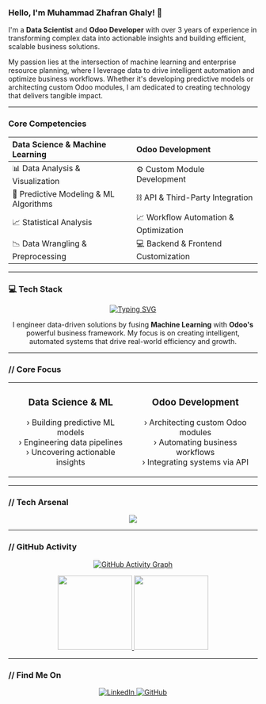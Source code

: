 ### Hello, I'm Muhammad Zhafran Ghaly! 👋

I'm a **Data Scientist** and **Odoo Developer** with over 3 years of experience in transforming complex data into actionable insights and building efficient, scalable business solutions.

My passion lies at the intersection of machine learning and enterprise resource planning, where I leverage data to drive intelligent automation and optimize business workflows. Whether it's developing predictive models or architecting custom Odoo modules, I am dedicated to creating technology that delivers tangible impact.

---

### Core Competencies

| Data Science & Machine Learning | Odoo Development |
| :--- | :--- |
| 📊 Data Analysis & Visualization | ⚙️ Custom Module Development |
| 🧠 Predictive Modeling & ML Algorithms | ⛓️ API & Third-Party Integration |
| 📈 Statistical Analysis | 📈 Workflow Automation & Optimization |
| 📉 Data Wrangling & Preprocessing | 💻 Backend & Frontend Customization |

---

### 💻 Tech Stack
<p align="center">
  <a href="https://github.com/cherzs">
    <img src="https://github-readme-typing-svg.herokuapp.com?font=Fira+Code&size=32&pause=1000&color=00B88B&center=true&vCenter=true&width=550&lines=Hello%2C+I'm+Zhafran+Ghaly;A+Data+Scientist;An+Odoo+Developer;Building+Data-Driven+Solutions." alt="Typing SVG" />
  </a>
</p>

<p align="center">
  I engineer data-driven solutions by fusing <strong>Machine Learning</strong> with <strong>Odoo's</strong> powerful business framework. My focus is on creating intelligent, automated systems that drive real-world efficiency and growth.
</p>

---

### // Core Focus

<table>
  <tr>
    <td valign="top" width="50%">
      <h3 align="center">Data Science & ML</h3>
      <p align="center">
        › Building predictive ML models<br>
        › Engineering data pipelines<br>
        › Uncovering actionable insights
      </p>
    </td>
    <td valign="top" width="50%">
      <h3 align="center">Odoo Development</h3>
      <p align="center">
        › Architecting custom Odoo modules<br>
        › Automating business workflows<br>
        › Integrating systems via API
      </p>
    </td>
  </tr>
</table>

---

### // Tech Arsenal

<p align="center">
  <a href="https://skillicons.dev">
    <img src="https://skillicons.dev/icons?i=python,pytorch,sklearn,pandas,postgres,odoo,git,docker,gcp" />
  </a>
</p>

---

### // GitHub Activity

<p align="center">
  <a href="https://github.com/cherzs">
    <img src="https://github-readme-activity-graph.vercel.app/graph?username=cherzs&theme=react-dark&bg_color=1A1B27&hide_border=true" alt="GitHub Activity Graph" />
  </a>
</p>

<p align="center">
  <a href="https://github.com/cherzs">
    <img height="150em" src="https://github-readme-stats-eight-theta.vercel.app/api?username=cherzs&show_icons=true&theme=react&bg_color=1A1B27&hide_border=true&include_all_commits=true&count_private=true"/>
    <img height="150em" src="https://github-readme-stats-eight-theta.vercel.app/api/top-langs/?username=cherzs&layout=compact&langs_count=8&theme=react&bg_color=1A1B27&hide_border=true"/>
  </a>
</p>

---

### // Find Me On

<p align="center">
  <a href="https://www.linkedin.com/in/muhammad-zhafran-ghaly-383940214/" target="_blank">
    <img src="https://img.shields.io/badge/LinkedIn-0077B5?style=for-the-badge&logo=linkedin&logoColor=white" alt="LinkedIn"/>
  </a>
  <a href="https://github.com/cherzs" target="_blank">
    <img src="https://img.shields.io/badge/GitHub-181717?style=for-the-badge&logo=github&logoColor=white" alt="GitHub"/>
  </a>
</p>
